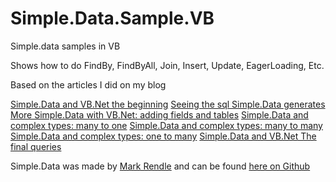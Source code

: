 Simple.Data.Sample.VB
=====================

Simple.data samples in VB

Shows how to do FindBy, FindByAll, Join, Insert, Update, EagerLoading, Etc.

Based on the articles I did on my blog 

[Simple.Data and VB.Net the beginning](http://blogs.lessthandot.com/index.php/All/?p=1713)
[Seeing the sql Simple.Data generates](http://blogs.lessthandot.com/index.php/All/?p=1714)
[More Simple.Data with VB.Net: adding fields and tables](http://blogs.lessthandot.com/index.php/All/?p=1716)
[Simple.Data and complex types: many to one](http://blogs.lessthandot.com/index.php/All/?p=1722)
[Simple.Data and complex types: many to many](http://blogs.lessthandot.com/index.php/All/?p=1724)
[Simple.Data and complex types: one to many](http://blogs.lessthandot.com/index.php/All/?p=1723)
[Simple.Data and VB.Net The final queries](http://blogs.lessthandot.com/index.php/All/?p=1726)

Simple.Data was made by [Mark Rendle](https://github.com/markrendle) and can be found [here on Github](https://github.com/markrendle/Simple.Data)

